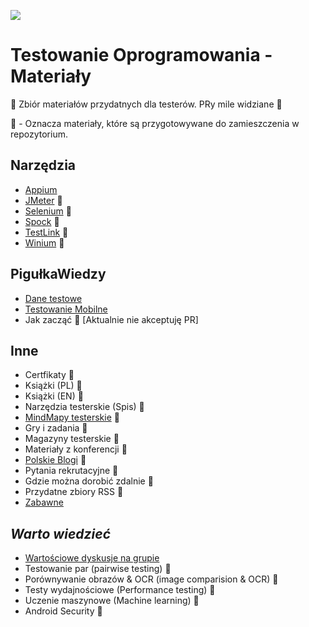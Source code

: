 [![](https://img.shields.io/badge/Facebook-%23TestowanieOprogramowania-blue.svg)](https://www.facebook.com/groups/TestowanieOprogramowania/)


# Testowanie Oprogramowania - Materiały

🔰 Zbiór materiałów przydatnych dla testerów. PRy mile widziane 📖

🏣 - Oznacza materiały, które są przygotowywane do zamieszczenia w repozytorium.


## Narzędzia

* [Appium](Materialy/Narzedzia/Appium.md)
* [JMeter](Materialy/Narzedzia/JMeter.md) 🏣
* [Selenium](Materialy/Narzedzia/Selenium.md) 🏣
* [Spock](Materialy/Narzedzia/Spock.md) 🏣
* [TestLink](Materialy/Narzedzia/TestLink.md) 🏣
* [Winium](Materialy/Narzedzia/Winium.md) 🏣


## PigułkaWiedzy

* [Dane testowe](Materialy/Inne/DaneTestowe.md)
* [Testowanie Mobilne](Materialy/PigulkaWiedzy/TestowanieMobilne.md)
* Jak zacząć 🏣 [Aktualnie nie akceptuję PR]


## Inne

* Certfikaty 🏣
* Książki (PL) 🏣
* Książki (EN) 🏣
* Narzędzia testerskie (Spis) 🏣
* [MindMapy testerskie](Materialy/Inne/MindMapy.md) 🏣
* Gry i zadania 🏣
* Magazyny testerskie 🏣
* Materiały z konferencji 🏣
* [Polskie Blogi](Materialy/Inne/PolskieBlogi.md) 🏣
* Pytania rekrutacyjne 🏣
* Gdzie można dorobić zdalnie 🏣
* Przydatne zbiory RSS 🏣
* [Zabawne](Pliki/Zabawne)


## *Warto wiedzieć*

* [Wartościowe dyskusje na grupie](WartoWiedziec/WartoscioweDyskusje.md)
* Testowanie par (pairwise testing) 🏣
* Porównywanie obrazów & OCR (image comparision & OCR) 🏣
* Testy wydajnościowe (Performance testing) 🏣
* Uczenie maszynowe (Machine learning) 🏣
* Android Security 🏣
